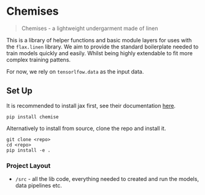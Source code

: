 # Chemises 

> Chemises - a lightweight undergarment made of linen

This is a library of helper functions and basic module layers for uses with  the `flax.linen` library.
We aim to provide the standard boilerplate needed to train models quickly and easily. 
Whilst being highly extendable to fit more complex training pattens.

For now, we rely on `tensorlfow.data` as the input data.



## Set Up
It is recommended to install jax first, see their documentation [here](https://github.com/google/jax/#installation).

```shell
pip install chemise
```

Alternatively to install from source, clone the repo and install it. 

```shell
git clone <repo>
cd <repo>
pip install -e .
```

### Project Layout
- `/src` - all the lib code, everything needed to created and run the models, data pipelines etc.